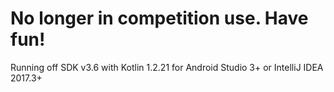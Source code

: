 # No longer in competition use. Have fun!

Running off SDK v3.6 with Kotlin 1.2.21 for Android Studio 3+ or IntelliJ IDEA 2017.3+
